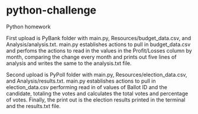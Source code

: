 # python-challenge
Python homework

First upload is PyBank folder with main.py, Resources/budget_data.csv, and Analysis/analysis.txt. main.py establishes actions to pull in budget_data.csv and perfoms the actions to read in the values in the Profit/Losses column by month, comparing the change every month and prints out five lines of analysis and writes the same to the analysis.txt file.

Second upload is PyPoll folder with main.py, Resources/election_data.csv, and Analysis/results.txt. main.py establishes actions to pull in election_data.csv
performing read in of values of Ballot ID and the candidate, totaling the votes and calculates the total votes and percentage of votes.
Finally, the print out is the election results printed in the terminal and the results.txt file.
